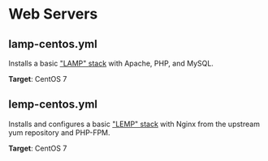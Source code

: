 Web Servers
===========

lamp-centos.yml
---------------

Installs a basic ["LAMP" stack](https://www.digitalocean.com/community/tutorials/how-to-install-linux-apache-mysql-php-lamp-stack-on-centos-7) with Apache, PHP, and MySQL.

**Target**: CentOS 7


lemp-centos.yml
---------------

Installs and configures a basic ["LEMP" stack](https://www.digitalocean.com/community/tutorials/how-to-install-linux-nginx-mysql-php-lemp-stack-on-centos-7) with Nginx from the upstream yum repository and PHP-FPM.

**Target**: CentOS 7


